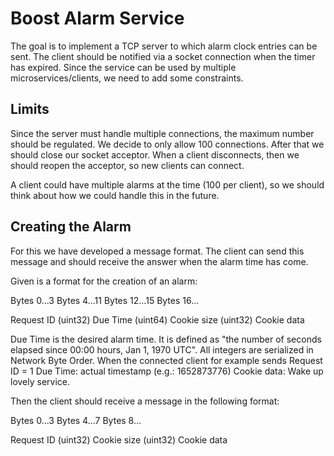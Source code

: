 # Boost Alarm Service
The goal is to implement a TCP server to which alarm clock entries can be sent. 
The client should be notified via a socket connection when the timer has expired. 
Since the service can be used by multiple microservices/clients, we need to add some constraints.

## Limits
Since the server must handle multiple connections, the maximum number should be regulated. We decide to only allow 100 connections. After that we should close our socket acceptor. When a client disconnects, then we should reopen the acceptor, so new clients can connect.

A client could have multiple alarms at the time (100 per client), so we should think about how we could handle this in the future.

## Creating the Alarm
For this we have developed a message format. The client can send this message and should receive the answer when the alarm time has come. 

Given is a format for the creation of an alarm:

Bytes 0...3	            Bytes 4...11    	Bytes 12...15   	    Bytes 16...

Request ID (uint32)	    Due Time (uint64)	Cookie size (uint32)	Cookie data

Due Time is the desired alarm time. It is defined as "the number of seconds elapsed since 00:00 hours, Jan 1, 1970 UTC".
All integers are serialized in Network Byte Order.
When the connected client for example sends Request ID = 1 Due Time: actual timestamp (e.g.: 1652873776) Cookie data: Wake up lovely service.

Then the client should receive a message in the following format:

Bytes 0...3	        Bytes 4...7	            Bytes 8...

Request ID (uint32)	Cookie size (uint32)	Cookie data


